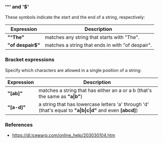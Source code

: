 ### '^' and '$'
These symbols indicate the start and the end of a string, respectively:

| Expression | Description |
| ---------------------  | --------------- |
| **"^The"** | matches any string that starts with "The". | 
| **"of despair$"** | matches a string that ends in with "of despair". | 

### Bracket expressions
Specify which characters are allowed in a single position of a string:

| Expression | Description |
| ---------------------  | --------------- |
| **"[ab]"** | matches a string that has either an a or a b (that's the same as **"a\|b"**) | 
| **"[a-d]"** | a string that has lowercase letters 'a' through 'd' (that's equal to **"a\|b\|c\|d"** and even **[abcd]**) | 


### References
- https://dl.icewarp.com/online_help/203030104.htm
